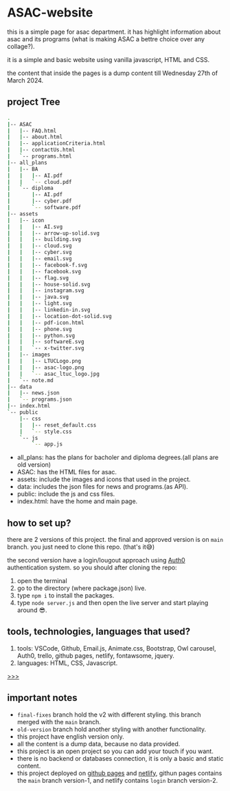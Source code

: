 # ASAC-website

this is a simple page for asac department. it has highlight information about asac and its programs (what is making ASAC a bettre choice over any collage?).

it is a simple and basic website using vanilla javascript, HTML and CSS.

the content that inside the pages is a dump content till Wednesday 27th of March 2024.

## project Tree

```bash
.
|-- ASAC
|   |-- FAQ.html
|   |-- about.html
|   |-- applicationCriteria.html
|   |-- contactUs.html
|   `-- programs.html
|-- all_plans
|   |-- BA
|   |   |-- AI.pdf
|   |   `-- cloud.pdf
|   `-- diploma
|       |-- AI.pdf
|       |-- cyber.pdf
|       `-- software.pdf
|-- assets
|   |-- icon
|   |   |-- AI.svg
|   |   |-- arrow-up-solid.svg
|   |   |-- building.svg
|   |   |-- cloud.svg
|   |   |-- cyber.svg
|   |   |-- email.svg
|   |   |-- facebook-f.svg
|   |   |-- facebook.svg
|   |   |-- flag.svg
|   |   |-- house-solid.svg
|   |   |-- instagram.svg
|   |   |-- java.svg
|   |   |-- light.svg
|   |   |-- linkedin-in.svg
|   |   |-- location-dot-solid.svg
|   |   |-- pdf-icon.html
|   |   |-- phone.svg
|   |   |-- python.svg
|   |   |-- softwareE.svg
|   |   `-- x-twitter.svg
|   |-- images
|   |   |-- LTUCLogo.png
|   |   |-- asac-logo.png
|   |   `-- asac_ltuc_logo.jpg
|   `-- note.md
|-- data
|   |-- news.json
|   `-- programs.json
|-- index.html
`-- public
    |-- css
    |   |-- reset_default.css
    |   `-- style.css
    `-- js
        `-- app.js

```

- all_plans: has the plans for bacholer and diploma degrees.(all plans are old version)
- ASAC: has the HTML files for asac.
- assets: include the images and icons that used in the project.
- data: includes the json files for news and programs.(as API).
- public: include the js and css files.
- index.html: have the home and main page.

## how to set up?

there are 2 versions of this project. the final and approved version is on `main` branch. you just need to clone this repo. (that's it😅)

the second version have a login/lougout approach using [Auth0](https://auth0.com/) authentication system. so you should after cloning the repo:

1. open the terminal
2. go to the directory (where package.json) live.
3. type `npm i` to install the packages.
4. type `node server.js` and then open the live server and start playing around 😎.

## tools, technologies, languages that used?

1. tools: VSCode, Github, Email.js, Animate.css, Bootstrap, Owl carousel, Auth0, trello, github pages, netlify, fontawsome, jquery.
2. languages: HTML, CSS, Javascript.

[>>>](./assets/note.md)

## important notes

- `final-fixes` branch hold the v2 with different styling. this branch merged with the `main` branch.
- `old-version` branch hold another styling with another functionality.
- this project have english version only.
- all the content is a dump data, because no data provided.
- this project is an open project so you can add your touch if you want.
- there is no backend or databases connection, it is only a basic and static content.
- this project deployed on [github pages](https://ltuc.github.io/ASAC-website/) and [netlify](https://asac-abrar.netlify.app/), githun pages contains the `main` branch version-1, and netlify contains `login` branch version-2.
